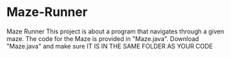 # Maze-Runner

Maze Runner
This project is about a program that navigates through a given maze. The code for the Maze is provided in "Maze.java". 
Download "Maze.java" and make sure IT IS IN THE SAME FOLDER AS YOUR CODE
